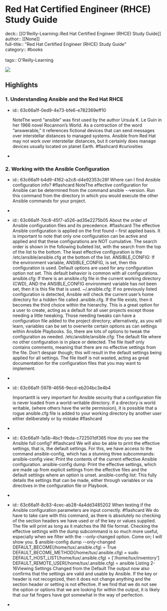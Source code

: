 # Red Hat Certified Engineer (RHCE) Study Guide

deck:: [[O'Reilly-Learning::Red Hat Certified Engineer (RHCE) Study Guide]]\
author:: [[None]]\
full-title:: "Red Hat Certified Engineer (RHCE) Study Guide"\
category:: #books\
\
tags:: O'Reilly-Learning  

![](https://learning.oreilly.com/covers/9781484268612/)
## Highlights
### 1. Understanding Ansible and the Red Hat RHCE
- id:: 63c66a1f-0ed9-4e73-bfe6-e782369eff10
  
  NoteThe word “ansible” was first used by the author Ursula K. Le Guin in her 1966 novel Rocannon’s World. As a contraction of the word “answerable,” it references fictional devices that can send messages over interstellar distances to managed systems. Ansible from Red Hat may not work over interstellar distances, but it certainly does manage devices usually located on planet Earth. #flashcard  #curiosities
-
### 2. Working with the Ansible Configuration
- id:: 63c66a1f-b4d9-4162-a2c8-d4e92353c28f
   Where can I find Ansible configuration info? #flashcard 
    NoteThe effective configuration for Ansible can be determined from the command ansible --version. Run this command from the directory in which you would execute the other Ansible commands for your project.
-
- id:: 63c66a1f-7dc8-45f7-a526-ad35e2275b05
   About the order of Ansible configuration files and its precedence. #flashcard 
    The effective Ansible configuration is applied on the first found – first applied basis. It is important to note that only one configuration can be active and applied and that these configurations are NOT cumulative. The search order is shown in the following bulleted list, with the search from the top of the list to the bottom. The least effective configuration is the /etc/ansible/ansible.cfg at the bottom of the list.
     ANSIBLE_CONFIG: If the environment variable, ANSIBLE_CONFIG, is set, then this configuration is used. Default options are used for any configuration option not set. This default behavior is common with all configurations.
     ansible.cfg: If there is an ansible.cfg file in the current working directory (CWD), AND the ANSIBLE_CONFIG environment variable has not been set, then it is this file that is used.
     ~/.ansible.cfg: If no previously listed configuration is detected, Ansible will check the current user’s home directory for a hidden file called .ansible.cfg. If the file exists, then it becomes the third choice within the hierarchy. This is a great option for a user to create, acting as a default for all user projects except those needing a little tweaking. Those needing tweaks can have a configuration file added to the project directory; alternatively, as you will learn, variables can be set to overwrite certain options as can settings within Ansible Playbooks. So, there are lots of options to tweak the configuration as needed.
     /etc/ansible/ansible.cfg: The default file where no other configuration is in place or detected. The file itself only contains comments, meaning that there are no effective settings from the file. Don’t despair though; this will result in the default settings being applied for all settings. The file itself is not wasted, acting as great documentation for the configuration files that you may want to implement.
-
- id:: 63c66a1f-5978-4656-9ecd-eb204bc3e4b4
  
  ImportantIt is very important for Ansible security that a configuration file is never loaded from a world-writable directory. If a directory is world writable, (where others have the write permission), it is possible that a rogue ansible.cfg file is added to your working directory by another user either deliberately or by mistake #flashcard
-
- id:: 63c66a1f-1a5b-4bc1-9bda-c722501df365
   How do you see the Ansible full config? #flashcard 
    We will also be able to print the effective settings, that is, the default settings. For this, we have access to the command ansible-config, which has a stunning three subcommands:
     ansible-config view: Print the contents of the current effective Ansible configuration.
     ansible-config dump: Print the effective settings, which are made up from explicit settings from the effective files and the default settings where an option is unset.
     ansible-config list: This fully details the settings that can be made, either through variables or via directives in the configuration file or Playbook.
-
- id:: 63c66a1f-8c83-4cec-ab28-4a4dd3485202
   When testing if the Ansible configuration parameters are input correctly. #flashcard 
    We do have to take care with this command, as there is absolutely no checking of the section headers we have used or of the key or values supplied. The file will print as long as it matches the INI file format. Checking the effective settings with the dump subcommand is so much more useful, especially when we filter with the --only-changed option. Come on; I will show you.
     $ ansible-config dump --only-changed
     DEFAULT_BECOME(/home/tux/.ansible.cfg) = True
     DEFAULT_BECOME_METHOD(/home/tux/.ansible.cfg) = sudo
     DEFAULT_HOST_LIST(/home/tux/.ansible.cfg) = ['/home/tux/inventory']
     DEFAULT_REMOTE_USER(/home/tux/.ansible.cfg) = ansible
     Listing 2-16Viewing Settings Changed from the Default
     The output now also confirms that the settings are valid and usable by Ansible. If the key or header is not recognized, then it does not change anything and the section header or setting is not effective. If we find that we do not see the option or options that we are looking for within the output, it is likely that our fat fingers have got somewhat in the way of perfection.
-